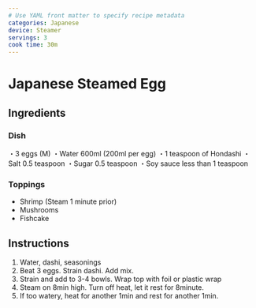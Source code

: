 ```yaml
---
# Use YAML front matter to specify recipe metadata
categories: Japanese
device: Steamer
servings: 3
cook time: 30m
---
```


# Japanese Steamed Egg

## Ingredients

### Dish
・3 eggs (M) 
・Water 600ml (200ml per egg)
・1 teaspoon of Hondashi
・Salt 0.5 teaspoon
・Sugar 0.5 teaspoon
・Soy sauce less than 1 teaspoon


### Toppings
- Shrimp (Steam 1 minute prior)
- Mushrooms 
- Fishcake


## Instructions
1. Water, dashi, seasonings
2. Beat 3 eggs. Strain dashi. Add mix.
3. Strain and add to 3-4 bowls. Wrap top with foil or plastic wrap
4. Steam on 8min high. Turn off heat, let it rest for 8minute.
5. If too watery, heat for another 1min and rest for another 1min.
